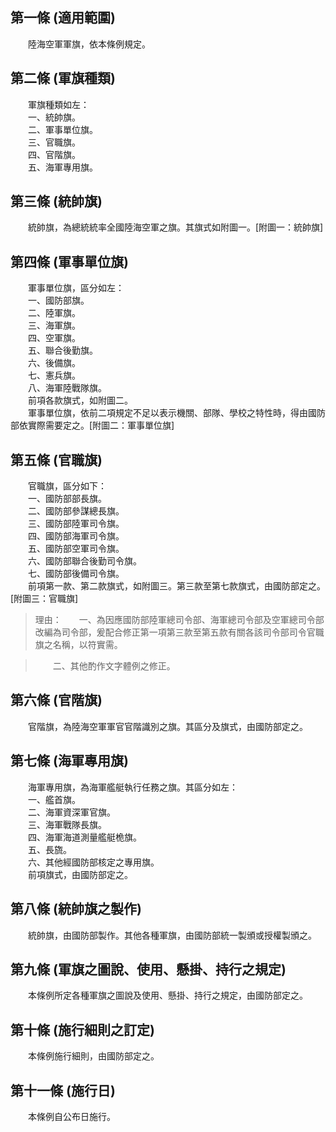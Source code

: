第一條 (適用範圍)
-----------------
　　陸海空軍軍旗，依本條例規定。  


第二條 (軍旗種類)
-----------------
　　軍旗種類如左：  
　　一、統帥旗。  
　　二、軍事單位旗。  
　　三、官職旗。  
　　四、官階旗。  
　　五、海軍專用旗。  


第三條 (統帥旗)
---------------
　　統帥旗，為總統統率全國陸海空軍之旗。其旗式如附圖一。[附圖一：統帥旗]  


第四條 (軍事單位旗)
-------------------
　　軍事單位旗，區分如左：  
　　一、國防部旗。  
　　二、陸軍旗。  
　　三、海軍旗。  
　　四、空軍旗。  
　　五、聯合後勤旗。  
　　六、後備旗。  
　　七、憲兵旗。  
　　八、海軍陸戰隊旗。  
　　前項各款旗式，如附圖二。  
　　軍事單位旗，依前二項規定不足以表示機關、部隊、學校之特性時，得由國防部依實際需要定之。[附圖二：軍事單位旗]  


第五條 (官職旗)
---------------
　　官職旗，區分如下：  
　　一、國防部部長旗。  
　　二、國防部參謀總長旗。  
　　三、國防部陸軍司令旗。  
　　四、國防部海軍司令旗。  
　　五、國防部空軍司令旗。  
　　六、國防部聯合後勤司令旗。  
　　七、國防部後備司令旗。  
　　前項第一款、第二款旗式，如附圖三。第三款至第七款旗式，由國防部定之。[附圖三：官職旗]  
> 理由：　　一、為因應國防部陸軍總司令部、海軍總司令部及空軍總司令部改編為司令部，爰配合修正第一項第三款至第五款有關各該司令部司令官職旗之名稱，以符實需。

> 　　二、其他酌作文字體例之修正。



第六條 (官階旗)
---------------
　　官階旗，為陸海空軍軍官官階識別之旗。其區分及旗式，由國防部定之。  


第七條 (海軍專用旗)
-------------------
　　海軍專用旗，為海軍艦艇執行任務之旗。其區分如左：  
　　一、艦首旗。  
　　二、海軍資深軍官旗。  
　　三、海軍戰隊長旗。  
　　四、海軍海道測量艦艇桅旗。  
　　五、長旒。  
　　六、其他經國防部核定之專用旗。  
　　前項旗式，由國防部定之。  


第八條 (統帥旗之製作)
---------------------
　　統帥旗，由國防部製作。其他各種軍旗，由國防部統一製頒或授權製頒之。  


第九條 (軍旗之圖說、使用、懸掛、持行之規定)
-------------------------------------------
　　本條例所定各種軍旗之圖說及使用、懸掛、持行之規定，由國防部定之。  


第十條 (施行細則之訂定)
-----------------------
　　本條例施行細則，由國防部定之。  


第十一條 (施行日)
-----------------
　　本條例自公布日施行。